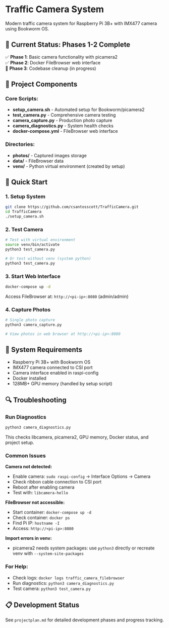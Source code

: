 # Traffic Camera System

Modern traffic camera system for Raspberry Pi 3B+ with IMX477 camera using Bookworm OS.

## 🎯 **Current Status: Phases 1-2 Complete**

✅ **Phase 1**: Basic camera functionality with picamera2  
✅ **Phase 2**: Docker FileBrowser web interface  
🚧 **Phase 3**: Codebase cleanup (in progress)

## 📁 **Project Components**

### Core Scripts:
- **setup_camera.sh** - Automated setup for Bookworm/picamera2
- **test_camera.py** - Comprehensive camera testing
- **camera_capture.py** - Production photo capture 
- **camera_diagnostics.py** - System health checks
- **docker-compose.yml** - FileBrowser web interface

### Directories:
- **photos/** - Captured images storage
- **data/** - FileBrowser data
- **venv/** - Python virtual environment (created by setup)

## 🚀 **Quick Start**

### 1. Setup System
```bash
git clone https://github.com/csantosscott/TrafficCamera.git
cd TrafficCamera
./setup_camera.sh
```

### 2. Test Camera
```bash
# Test with virtual environment
source venv/bin/activate
python3 test_camera.py

# Or test without venv (system python)
python3 test_camera.py
```

### 3. Start Web Interface
```bash
docker-compose up -d
```
Access FileBrowser at: `http://<pi-ip>:8080` (admin/admin)

### 4. Capture Photos
```bash
# Single photo capture
python3 camera_capture.py

# View photos in web browser at http://<pi-ip>:8080
```

## 🔧 **System Requirements**

- Raspberry Pi 3B+ with Bookworm OS
- IMX477 camera connected to CSI port  
- Camera interface enabled in raspi-config
- Docker installed
- 128MB+ GPU memory (handled by setup script)

## 🔍 **Troubleshooting**

### Run Diagnostics
```bash
python3 camera_diagnostics.py
```
This checks libcamera, picamera2, GPU memory, Docker status, and project setup.

### Common Issues

**Camera not detected:**
- Enable camera: `sudo raspi-config` → Interface Options → Camera
- Check ribbon cable connection to CSI port
- Reboot after enabling camera
- Test with: `libcamera-hello`

**FileBrowser not accessible:**
- Start container: `docker-compose up -d`
- Check container: `docker ps`
- Find Pi IP: `hostname -I`
- Access: `http://<pi-ip>:8080`

**Import errors in venv:**
- picamera2 needs system packages: use `python3` directly or recreate venv with `--system-site-packages`

### For Help:
- Check logs: `docker logs traffic_camera_filebrowser`
- Run diagnostics: `python3 camera_diagnostics.py`  
- Test camera: `python3 test_camera.py`

## 📋 **Development Status**

See `projectplan.md` for detailed development phases and progress tracking.